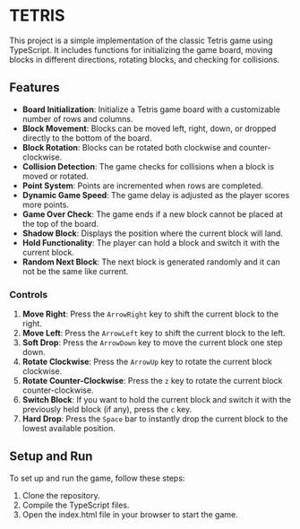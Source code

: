 # TETRIS

This project is a simple implementation of the classic Tetris game using TypeScript. It includes functions for initializing the game board, moving blocks in different directions, rotating blocks, and checking for collisions.

## Features

- **Board Initialization**: Initialize a Tetris game board with a customizable number of rows and columns.
- **Block Movement**: Blocks can be moved left, right, down, or dropped directly to the bottom of the board.
- **Block Rotation**: Blocks can be rotated both clockwise and counter-clockwise.
- **Collision Detection**: The game checks for collisions when a block is moved or rotated. 
- **Point System**: Points are incremented when rows are completed.
- **Dynamic Game Speed**: The game delay is adjusted as the player scores more points.
- **Game Over Check**: The game ends if a new block cannot be placed at the top of the board.
- **Shadow Block**: Displays the position where the current block will land.
- **Hold Functionality**: The player can hold a block and switch it with the current block.
- **Random Next Block**: The next block is generated randomly and it can not be the same like current.

### Controls

1. **Move Right**: Press the `ArrowRight` key to shift the current block to the right. 
2. **Move Left**: Press the `ArrowLeft` key to shift the current block to the left.
3. **Soft Drop**: Press the `ArrowDown` key to move the current block one step down.
4. **Rotate Clockwise**: Press the `ArrowUp` key to rotate the current block clockwise.
5. **Rotate Counter-Clockwise**: Press the `z` key to rotate the current block counter-clockwise.
6. **Switch Block**: If you want to hold the current block and switch it with the previously held block (if any), press the `c` key.
7. **Hard Drop**: Press the `Space` bar to instantly drop the current block to the lowest available position.

## Setup and Run

To set up and run the game, follow these steps:

1. Clone the repository.
2. Compile the TypeScript files.
3. Open the index.html file in your browser to start the game.
